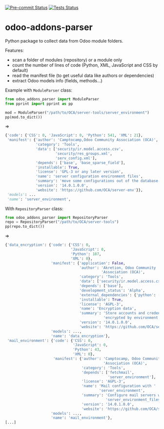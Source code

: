 [![Pre-commit Status](https://github.com/sebalix/odoo-addons-parser/actions/workflows/pre-commit.yml/badge.svg?branch=main)](https://github.com/sebalix/odoo-addons-parser/actions/workflows/pre-commit.yml?query=branch%3Amain)
[![Tests Status](https://github.com/sebalix/odoo-addons-parser/actions/workflows/test.yml/badge.svg?branch=main)](https://github.com/sebalix/odoo-addons-parser/actions/workflows/test.yml?query=branch%3Amain)

# odoo-addons-parser

Python package to collect data from Odoo module folders.

Features:

- scan a folder of modules (repository) or a module only
- count the number of lines of code (Python, XML, JavaScript and CSS by default)
- read the manifest file (to get useful data like authors or dependencies)
- extract Odoo models info (fields, methods...)

Example with `ModuleParser` class:

```python
from odoo_addons_parser import ModuleParser
from pprint import pprint as pp

mod = ModuleParser("/path/to/OCA/server-tools/server_environment")
pp(mod.to_dict())
```
=>
```python
{'code': {'CSS': 0, 'JavaScript': 0, 'Python': 541, 'XML': 21},
 'manifest': {'author': 'Camptocamp,Odoo Community Association (OCA)',
              'category': 'Tools',
              'data': ['security/ir.model.access.csv',
                       'security/res_groups.xml',
                       'serv_config.xml'],
              'depends': ['base', 'base_sparse_field'],
              'installable': True,
              'license': 'GPL-3 or any later version',
              'name': 'server configuration environment files',
              'summary': 'move some configurations out of the database',
              'version': '14.0.1.0.0',
              'website': 'https://github.com/OCA/server-env'}},
 'models': ...
 'name': 'server_environment',
```

With `RepositoryParser` class:

```python
from odoo_addons_parser import RepositoryParser
repo = RepositoryParser("/path/to/OCA/server-tools")
pp(repo.to_dict())
```
=>
```python
{'data_encryption': {'code': {'CSS': 0,
                              'JavaScript': 0,
                              'Python': 187,
                              'XML': 0},
                     'manifest': {'application': False,
                                  'author': 'Akretion, Odoo Community '
                                            'Association (OCA)',
                                  'category': 'Tools',
                                  'data': ['security/ir.model.access.csv'],
                                  'depends': ['base'],
                                  'development_status': 'Alpha',
                                  'external_dependencies': {'python': ['cryptography']},
                                  'installable': True,
                                  'license': 'AGPL-3',
                                  'name': 'Encryption data',
                                  'summary': 'Store accounts and credentials '
                                             'encrypted by environment',
                                  'version': '14.0.1.0.0',
                                  'website': 'https://github.com/OCA/server-env'},
                     'models': ...,
                     'name': 'data_encryption'},
 'mail_environment': {'code': {'CSS': 0,
                               'JavaScript': 0,
                               'Python': 43,
                               'XML': 0},
                      'manifest': {'author': 'Camptocamp, Odoo Community '
                                             'Association (OCA)',
                                   'category': 'Tools',
                                   'depends': ['fetchmail',
                                               'server_environment'],
                                   'license': 'AGPL-3',
                                   'name': 'Mail configuration with '
                                           'server_environment',
                                   'summary': 'Configure mail servers with '
                                              'server_environment_files',
                                   'version': '14.0.1.0.0',
                                   'website': 'https://github.com/OCA/server-env'},
                     'models': ...,
                     'name': 'mail_environment'},
[...]
```

